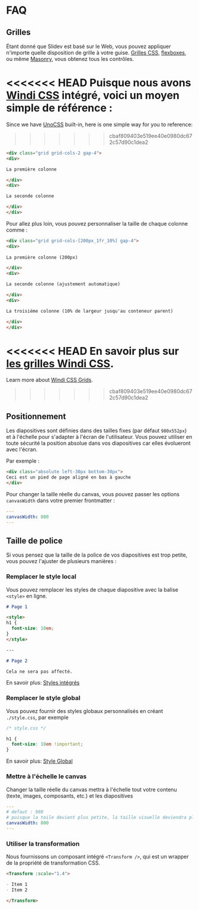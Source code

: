 # FAQ

## Grilles

Étant donné que Slidev est basé sur le Web, vous pouvez appliquer n'importe quelle disposition de grille à votre guise. [Grilles CSS](https://css-tricks.com/snippets/css/complete-guide-grid/), [flexboxes](https://css-tricks.com/snippets/css/a-guide-to-flexbox/), ou même [Masonry](https://css-tricks.com/native-css-masonry-layout-in-css-grid/), vous obtenez tous les contrôles.

<<<<<<< HEAD
Puisque nous avons [Windi CSS](https://windicss.org/) intégré, voici un moyen simple de référence :
=======
Since we have [UnoCSS](https://unocss.dev/) built-in, here is one simple way for you to reference:
>>>>>>> cbaf809403e519ee40e0980dc672c57d90c1dea2

```html
<div class="grid grid-cols-2 gap-4">
<div>

La première colonne

</div>
<div>

La seconde colonne

</div>
</div>
```

Pour allez plus loin, vous pouvez personnaliser la taille de chaque colonne comme :

```html
<div class="grid grid-cols-[200px_1fr_10%] gap-4">
<div>
    
La première colonne (200px)

</div>
<div>

La seconde colonne (ajustement automatique)

</div>
<div>

La troisième colonne (10% de largeur jusqu'au conteneur parent)

</div>
</div>
```

<<<<<<< HEAD
En savoir plus sur [les grilles Windi CSS](https://windicss.org/utilities/grid.html).
=======
Learn more about [Windi CSS Grids](https://windicss.org/utilities/layout/grid.html).
>>>>>>> cbaf809403e519ee40e0980dc672c57d90c1dea2

## Positionnement

Les diapositives sont définies dans des tailles fixes (par défaut `980x552px`) et à l'échelle pour s'adapter à l'écran de l'utilisateur. Vous pouvez utiliser en toute sécurité la position absolue dans vos diapositives car elles évolueront avec l'écran.

Par exemple :

```html
<div class="absolute left-30px bottom-30px">
Ceci est un pied de page aligné en bas à gauche
</div>
```

Pour changer la taille réelle du canvas, vous pouvez passer les options `canvasWidth` dans votre premier frontmatter :

```yaml
---
canvasWidth: 800
---
```

## Taille de police

Si vous pensez que la taille de la police de vos diapositives est trop petite, vous pouvez l'ajuster de plusieurs manières :

### Remplacer le style local

Vous pouvez remplacer les styles de chaque diapositive avec la balise `<style>` en ligne.

```md
# Page 1

<style>
h1 {
  font-size: 10em;
}
</style>

---

# Page 2

Cela ne sera pas affecté.
```

En savoir plus: [Styles intégrés](/guide/syntax.html#embedded-styles)

### Remplacer le style global

Vous pouvez fournir des styles globaux personnalisés en créant `./style.css`, par exemple

```css
/* style.css */ 

h1 {
  font-size: 10em !important;
}
```

En savoir plus: [Style Global](/custom/directory-structure.html#style)

### Mettre à l'échelle le canvas

Changer la taille réelle du canvas mettra à l'échelle tout votre contenu (texte, images, composants, etc.) et les diapositives

```yaml
---
# defaut : 980
# puisque la toile devient plus petite, la taille visuelle deviendra plus grande
canvasWidth: 800
---
```

### Utiliser la transformation

Nous fournissons un composant intégré `<Transform />`, qui est un wrapper de la propriété de transformation CSS.

```md
<Transform :scale="1.4">

- Item 1
- Item 2

</Transform>
```
